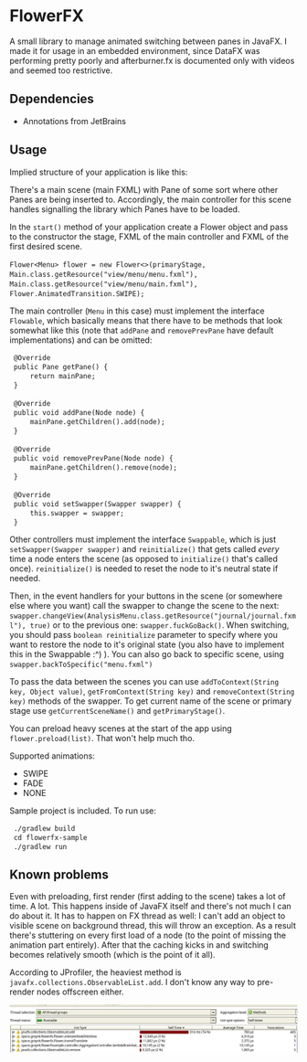 # FlowerFX
A small library to manage animated switching between panes in JavaFX. I made it for usage in an embedded environment, since DataFX
was performing pretty poorly and afterburner.fx is documented only with videos and seemed too restrictive. 

## Dependencies
* Annotations from JetBrains

## Usage
Implied structure of your application is like this:

There's a main scene (main FXML) with Pane of some sort where other Panes are being inserted to.
Accordingly, the main controller for this scene handles signalling the library which Panes have to be loaded.
 
In the `start()` method of your application create a Flower object and pass to the constructor
the stage, FXML of the main controller and FXML of the first desired scene.  

`Flower<Menu> flower = new Flower<>(primaryStage, Main.class.getResource("view/menu/menu.fxml"),
                 Main.class.getResource("view/menu/main.fxml"), Flower.AnimatedTransition.SWIPE);`

The main controller (`Menu` in this case) must implement the interface `Flowable`, which basically means that there have 
to be methods that look somewhat like this (note that `addPane` and `removePrevPane` have default implementations) and 
can be omitted:

     @Override
     public Pane getPane() {
         return mainPane;
     }
 
     @Override
     public void addPane(Node node) {
         mainPane.getChildren().add(node);
     }
 
     @Override
     public void removePrevPane(Node node) {
         mainPane.getChildren().remove(node);
     }
 
     @Override
     public void setSwapper(Swapper swapper) {
         this.swapper = swapper;
     }
Other controllers must implement the interface `Swappable`, which is just `setSwapper(Swapper swapper)` and `reinitialize()` 
that gets called _every_ time a node enters the scene (as opposed to `initialize()` that's called once). `reinitialize()`
is needed to reset the node to it's neutral state if needed.

Then, in the event handlers for your buttons in the scene (or somewhere else where you want) call the swapper to change 
the scene to the next:
`swapper.changeView(AnalysisMenu.class.getResource("journal/journal.fxml"), true)`
or to the previous one:
`swapper.fuckGoBack()`. When switching, you should pass `boolean reinitialize` parameter to specify where you want to restore 
the node to it's original state (you also have to implement this in the Swappable :^) ). 
You can also go back to specific scene, using `swapper.backToSpecific("menu.fxml")`

To pass the data between the scenes you can use `addToContext(String key, Object value)`, 
`getFromContext(String key)` and `removeContext(String key)` methods of the swapper.
To get current name of the scene or primary stage use `getCurrentSceneName()` and `getPrimaryStage()`.

You can preload heavy scenes at the start of the app using `flower.preload(list)`. That won't help much tho.
 
 Supported animations:
 * SWIPE
 * FADE
 * NONE
 
 Sample project is included. To run use:
 
     ./gradlew build
     cd flowerfx-sample
     ./gradlew run

## Known problems
Even with preloading, first render (first adding to the scene) takes a lot of time. A lot. This happens inside 
of JavaFX itself and there's not much I can do about it. It has to happen on FX thread as well: I can't add an object to 
visible scene on background thread, this will throw an exception. As a result there's stuttering on every first load of a 
node (to the point of missing the animation part entirely). After that the caching kicks in and switching becomes 
relatively smooth (which is the point of it all).

According to JProfiler, the heaviest method is `javafx.collections.ObservableList.add`. I don't know any way to pre-render 
nodes offscreen either.

![JProfiler](hotspots.jpeg)